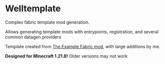 # Welltemplate
Complex fabric template mod generation.

Allows generating template mods with entrypoints, registration, and several common datagen providers

Template created from [The Example Fabric mod](https://github.com/FabricMC/fabric-example-mod), with large additions by me.

**Designed for Minecraft 1.21.8!** Older versions may not work